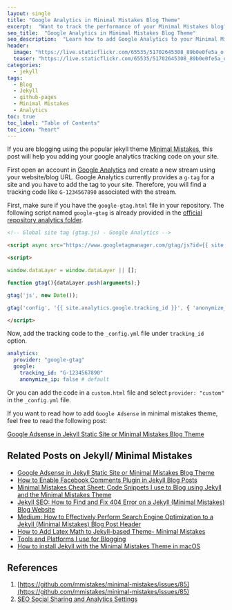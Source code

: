 ```yaml
---
layout: single
title: "Google Analytics in Minimal Mistakes Blog Theme"
excerpt:  "Want to track the performance of your Minimal Mistakes blog? Google Analytics is a powerful tool that can help you to measure your website's traffic, engagement, and more. In this tutorial, you will learn how to set up Google Analytics in your Minimal Mistakes blog, track your blog's performance, and gain insights into your audience's behavior."
seo_title:  "Google Analytics in Minimal Mistakes Blog Theme"
seo_description:  "Learn how to add Google Analytics to your Minimal Mistakes blog theme and track your website's performance, traffic, and audience behavior. This tutorial will guide you through the process of setting up Google Analytics and using its features to gain insights into your blog's performance."
header:
  image: "https://live.staticflickr.com/65535/51702645308_89b0e0fe5a_o.png"
  teaser: "https://live.staticflickr.com/65535/51702645308_89b0e0fe5a_o.png"
categories:
  - jekyll
tags:
  - Blog
  - Jekyll
  - github-pages
  - Minimal Mistakes
  - Analytics
toc: true
toc_label: "Table of Contents"
toc_icon: "heart"
---
```




If you are blogging using the popular jekyll theme [Minimal Mistakes](https://github.com/mmistakes/minimal-mistakes), this post will help you adding your google analytics tracking code on your site.

First open an account in [Google Analytics](https://analytics.google.com/) and create a new stream using your website/blog URL. Google Analytics currently provides a `g-tag` for a site and you have to add the tag to your site. Therefore, you will find a tracking code like `G-1234567890` associated with the stream.

 First, make sure if you have the `google-gtag.html` file in your repository. The following script named `google-gtag` is already provided in the [official repository analytics folder](https://github.com/mmistakes/minimal-mistakes/tree/master/_includes/analytics-providers).

```markdown
<!-- Global site tag (gtag.js) - Google Analytics -->

<script async src="https://www.googletagmanager.com/gtag/js?id={{ site.analytics.google.tracking_id }}"></script>

<script>

window.dataLayer = window.dataLayer || [];

function gtag(){dataLayer.push(arguments);}

gtag('js', new Date());

gtag('config', '{{ site.analytics.google.tracking_id }}', { 'anonymize_ip': {{ site.analytics.google.anonymize_ip | default: false }}});

</script>
```



Now, add the tracking code to the `_config.yml` file under `tracking_id` option.
```yml
analytics:
  provider: "google-gtag"
  google:
    tracking_id: "G-1234567890"
    anonymize_ip: false # default
```


Or you can add the code in a `custom.html` file and select `provider: "custom"` in the `_config.yml` file.

If you want to read how to add `Google Adsense` in minimal mistakes theme, feel free to read the following post:

[Google Adsense in Jekyll Static Site or Minimal Mistakes Blog Theme](https://shantoroy.com/jekyll/how-I-added-google-adsense-to-my-jekyll-minimal-mistakes-blog/)


## Related Posts on Jekyll/ Minimal Mistakes
* [Google Adsense in Jekyll Static Site or Minimal Mistakes Blog Theme](https://shantoroy.com/jekyll/how-I-added-google-adsense-to-my-jekyll-minimal-mistakes-blog/)
* [How to Enable Facebook Comments Plugin in Jekyll Blog Posts](https://shantoroy.com/jekyll/facebook-comment-plugin-jekyll-minimal-mistakes-blog-posts/)
* [Minimal Mistakes Cheat Sheet: Code Snippets I use to Blog using Jekyll and the Minimal Mistakes Theme](https://shantoroy.com/jekyll/code-snippets-I-use-for-blogging-in-minimal-mistakes/)
* [Jekyll SEO: How to Find and Fix 404 Error on a Jekyll (Minimal Mistakes) Blog Website](https://shantoroy.com/jekyll/jekyll-seo-find-and-fix-404-error-on-jekyll-minimal-mistake-blog/)
* [Medium: How to Effectively Perform Search Engine Optimization to a Jekyll (Minimal Mistakes) Blog Post Header](https://medium.com/@shantoroy/how-to-effectively-perform-search-engine-optimization-to-a-jekyll-minimal-mistakes-blog-post-9c3a17865eca)
* [How to Add Latex Math to Jekyll-based Theme- Minimal Mistakes](https://shantoroy.com/jekyll/add-latex-math-to-jekyll-blog-minimal-mistakes/)
* [Tools and Platforms I use for Blogging](https://shantoroy.com/blog/tools-I-use-for-blogging/)
* [How to install Jekyll with the Minimal Mistakes Theme in macOS](https://shantoroy.com/blogging/install-jekyll-minimal-mistakes-in-macos/)

## References
1. [https://github.com/mmistakes/minimal-mistakes/issues/85](https://github.com/mmistakes/minimal-mistakes/issues/85)
2. [SEO Social Sharing and Analytics Settings](https://mmistakes.github.io/minimal-mistakes/docs/configuration/#seo-social-sharing-and-analytics-settings)
<!--stackedit_data:
eyJoaXN0b3J5IjpbLTY4ODU5NTY2NywtODM3ODc4NjMsLTM5Mj
k4MzczMSwtMTg0NTE1MzgwNl19
-->